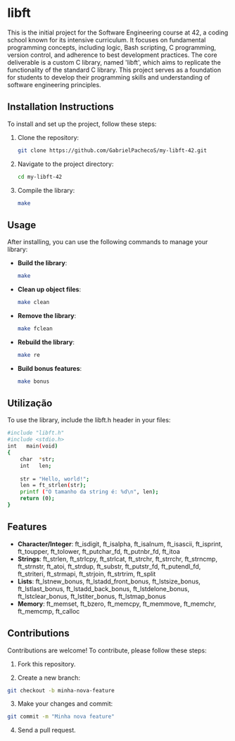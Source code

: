 # libft
This is the initial project for the Software Engineering course at 42, a coding school known for its intensive curriculum. It focuses on fundamental programming concepts, including logic, Bash scripting, C programming, version control, and adherence to best development practices. The core deliverable is a custom C library, named 'libft', which aims to replicate the functionality of the standard C library. This project serves as a foundation for students to develop their programming skills and understanding of software engineering principles.


## Installation Instructions
To install and set up the project, follow these steps:

1. Clone the repository:
   ```bash
   git clone https://github.com/GabrielPachecoS/my-libft-42.git
   ```

2. Navigate to the project directory:
   ```bash
   cd my-libft-42
   ```

3. Compile the library:
   ```bash
   make
   ```

## Usage
After installing, you can use the following commands to manage your library:

- **Build the library**: 
  ```bash
  make
  ```
  
- **Clean up object files**:
  ```bash
  make clean
  ```

- **Remove the library**:
  ```bash
  make fclean
  ```

- **Rebuild the library**:
  ```bash
  make re
  ```

- **Build bonus features**:
  ```bash
  make bonus
  ```
  
## Utilização
To use the library, include the libft.h header in your files:
  ```bash
  #include "libft.h"
  #include <stdio.h>
  int	main(void)
  {
      char	*str;
      int 	len;
      
      str = "Hello, world!";
      len = ft_strlen(str);
      printf ("O tamanho da string é: %d\n", len);
      return (0);
  }
  ```

## Features

- **Character/Integer**: ft_isdigit, ft_isalpha, ft_isalnum, ft_isascii, ft_isprint, ft_toupper, ft_tolower, ft_putchar_fd, ft_putnbr_fd, ft_itoa
- **Strings**: ft_strlen, ft_strlcpy, ft_strlcat, ft_strchr, ft_strrchr, ft_strncmp, ft_strnstr, ft_atoi, ft_strdup, ft_substr, ft_putstr_fd, ft_putendl_fd, ft_striteri, ft_strmapi, ft_strjoin, ft_strtrim, ft_split
- **Lists**: ft_lstnew_bonus, ft_lstadd_front_bonus, ft_lstsize_bonus, ft_lstlast_bonus, ft_lstadd_back_bonus, ft_lstdelone_bonus, ft_lstclear_bonus, ft_lstiter_bonus, ft_lstmap_bonus
- **Memory**: ft_memset, ft_bzero, ft_memcpy, ft_memmove, ft_memchr, ft_memcmp, ft_calloc

## Contributions

Contributions are welcome! To contribute, please follow these steps:

1. Fork this repository.

2. Create a new branch: 
  ```bash
  git checkout -b minha-nova-feature
  ```

3. Make your changes and commit: 
  ```bash
  git commit -m "Minha nova feature"
  ```
  
4. Send a pull request.
